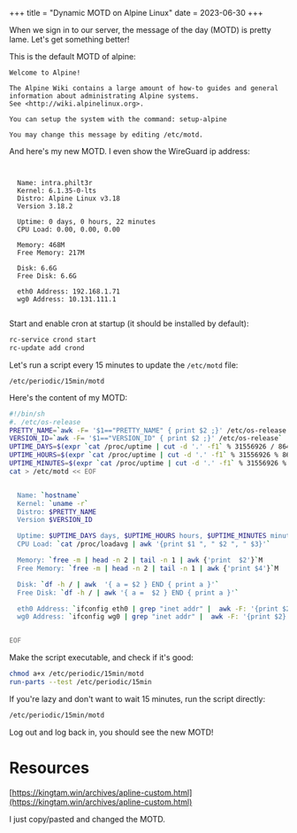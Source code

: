 +++
title = "Dynamic MOTD on Alpine Linux"
date = 2023-06-30
+++

When we sign in to our server, the message of the day (MOTD) is pretty lame. Let's get something better!

This is the default MOTD of alpine:
```
Welcome to Alpine!

The Alpine Wiki contains a large amount of how-to guides and general
information about administrating Alpine systems.
See <http://wiki.alpinelinux.org>.

You can setup the system with the command: setup-alpine

You may change this message by editing /etc/motd.
```

And here's my new MOTD. I even show the WireGuard ip address:

```


  Name: intra.philt3r
  Kernel: 6.1.35-0-lts
  Distro: Alpine Linux v3.18
  Version 3.18.2

  Uptime: 0 days, 0 hours, 22 minutes
  CPU Load: 0.00, 0.00, 0.00

  Memory: 468M
  Free Memory: 217M

  Disk: 6.6G
  Free Disk: 6.6G

  eth0 Address: 192.168.1.71
  wg0 Address: 10.131.111.1


```

Start and enable cron at startup (it should be installed by default):
```sh
rc-service crond start
rc-update add crond
```

Let's run a script every 15 minutes to update the `/etc/motd` file:
```
/etc/periodic/15min/motd
```

Here's the content of my MOTD:
```sh
#!/bin/sh
#. /etc/os-release
PRETTY_NAME=`awk -F= '$1=="PRETTY_NAME" { print $2 ;}' /etc/os-release | tr -d '"'`
VERSION_ID=`awk -F= '$1=="VERSION_ID" { print $2 ;}' /etc/os-release`
UPTIME_DAYS=$(expr `cat /proc/uptime | cut -d '.' -f1` % 31556926 / 86400)
UPTIME_HOURS=$(expr `cat /proc/uptime | cut -d '.' -f1` % 31556926 % 86400 / 3600)
UPTIME_MINUTES=$(expr `cat /proc/uptime | cut -d '.' -f1` % 31556926 % 86400 % 3600 / 60)
cat > /etc/motd << EOF


  Name: `hostname`
  Kernel: `uname -r`
  Distro: $PRETTY_NAME
  Version $VERSION_ID

  Uptime: $UPTIME_DAYS days, $UPTIME_HOURS hours, $UPTIME_MINUTES minutes
  CPU Load: `cat /proc/loadavg | awk '{print $1 ", " $2 ", " $3}'`

  Memory: `free -m | head -n 2 | tail -n 1 | awk {'print  $2'}`M
  Free Memory: `free -m | head -n 2 | tail -n 1 | awk {'print $4'}`M

  Disk: `df -h / | awk  '{ a = $2 } END { print a }'`
  Free Disk: `df -h / | awk '{ a =  $2 } END { print a }'`

  eth0 Address: `ifconfig eth0 | grep "inet addr" |  awk -F: '{print $2}' | awk '{print $1}'`
  wg0 Address: `ifconfig wg0 | grep "inet addr" |  awk -F: '{print $2}' | awk '{print $1}'`


EOF
```

Make the script executable, and check if it's good:
```sh
chmod a+x /etc/periodic/15min/motd
run-parts --test /etc/periodic/15min
```

If you're lazy and don't want to wait 15 minutes, run the script directly:
```sh
/etc/periodic/15min/motd
```

Log out and log back in, you should see the new MOTD!

# Resources

[https://kingtam.win/archives/apline-custom.html](https://kingtam.win/archives/apline-custom.html)

I just copy/pasted and changed the MOTD.
